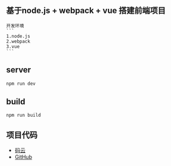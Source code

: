 ## 基于node.js + webpack + vue 搭建前端项目

    开发环境
    ```
    1.node.js
    2.webpack
    3.vue
    ```

## server
``` 
npm run dev 
```

## build 
```
npm run build
```

## 项目代码
* [码云](https://gitee.com/my-projects1/my-vue.git)
* [GitHub](https://github.com/kbfz/my-vue.git)
